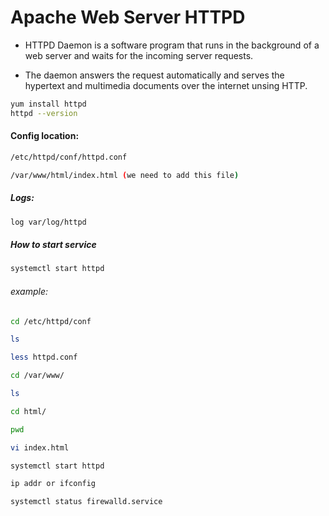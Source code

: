 # Apache Web Server HTTPD 

* HTTPD Daemon is a software program that runs in the background of a web  server and waits for the incoming server requests.

* The daemon answers the request automatically and serves the hypertext and multimedia documents over the internet unsing HTTP.

```bash
yum install httpd
httpd --version
```
#### Config location:

```bash
/etc/httpd/conf/httpd.conf

/var/www/html/index.html (we need to add this file)
```

##### Logs:

```bash
log var/log/httpd
```

##### How to start service

```bash
systemctl start httpd
```

###### example:

```bash
cd /etc/httpd/conf

ls

less httpd.conf

cd /var/www/

ls

cd html/

pwd

vi index.html

systemctl start httpd

ip addr or ifconfig

systemctl status firewalld.service
```




